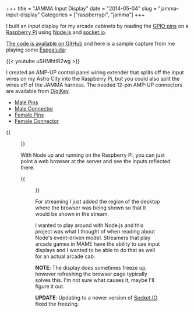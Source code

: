 +++
title = "JAMMA Input Display"
date = "2014-05-04"
slug = "jamma-input-display"
Categories = ["raspberrypi", "jamma"]
+++

I built an input display for my arcade cabinets by reading the
[GPIO pins](http://elinux.org/RPi_Low-level_peripherals) on a
[Raspberry Pi](http://www.raspberrypi.org/) using
[Node.js](http://nodejs.org) and [socket.io](http://socket.io).

[The code is available on GitHub](https://github.com/wnka/arcadebuttons-node-pi) and here is a sample capture from me playing some [Espgaluda](http://en.wikipedia.org/wiki/Espgaluda):

{{< youtube uSHMhtIR2wg  >}}

I created an AMP-UP control panel wiring extender that splits off the input wires on my Astro City into the Raspberry
Pi, but you could also split the wires off of the JAMMA harness. The needed 12-pin AMP-UP connectors are available
from [DigiKey](http://digikey.com).

- [Male Pins](http://www.digikey.com/product-detail/en/175151-1/A107106TR-ND/1152993)
- [Male Connector](http://www.digikey.com/product-search/en?WT.z_header=search_go&lang=en&site=us&keywords=A106906-ND&x=0&y=0&formaction=on)
- [Female Pins](http://www.digikey.com/product-detail/en/175149-2/A107105TR-ND/1149437)
- [Female Connector](http://www.digikey.com/product-search/en?WT.z_header=search_go&lang=en&site=us&keywords=A106914-ND&x=0&y=0&formaction=on)

{{<figure src="/images/rpibuttons.jpg" caption="Raspberry Pi with control panel extension">}}

With Node up and running on the Raspberry Pi, you can just point a web browser at the server and see
the inputs reflected there.

{{<figure src="/images/buttonslocal.jpg" caption="Button display">}}

For streaming I just added the region of the desktop where the browser was being shown so that it
would be shown in the stream.

I wanted to play around with Node.js and this project was what I thought of when reading about
Node's event-driven model. Streamers that play arcade games in MAME have the ability to use
input displays and I wanted to be able to do that as well for an actual arcade cab.

**NOTE**: The display does sometimes freeze up, however refreshing the
browser page typically solves this. I'm not sure what causes it, maybe I'll figure it out.

**UPDATE**: Updating to a newer version of [Socket.IO](http://socket.io) fixed the freezing.

